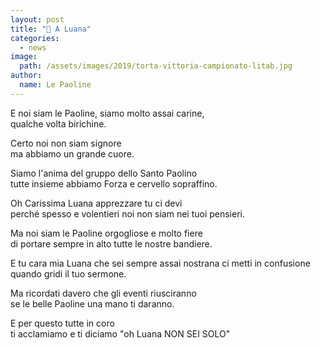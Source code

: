 ```yaml
---
layout: post
title: "🎯 A Luana"
categories:
  - news
image:
  path: /assets/images/2019/torta-vittoria-campionato-litab.jpg
author:
  name: Le Paoline
---
```


E noi siam le Paoline, siamo molto assai carine,<br/>
qualche volta birichine.

Certo noi non siam signore<br/>
ma abbiamo un grande cuore.

<!-- more -->

Siamo l'anima del gruppo dello Santo Paolino<br/>
tutte insieme abbiamo Forza e cervello sopraffino.

Oh Carissima Luana apprezzare tu ci devi<br/>
perché spesso e volentieri noi non siam nei tuoi pensieri.

Ma noi siam le Paoline orgogliose e molto fiere<br/>
di portare sempre in alto  tutte le nostre bandiere.

E tu cara mia Luana che sei sempre assai nostrana ci metti in confusione<br/>
quando gridi il tuo sermone.

Ma ricordati davero che gli eventi riusciranno<br/>
se le belle Paoline una mano ti daranno.

E per questo tutte in coro<br/>
ti acclamiamo e ti diciamo "oh Luana NON SEI SOLO"
